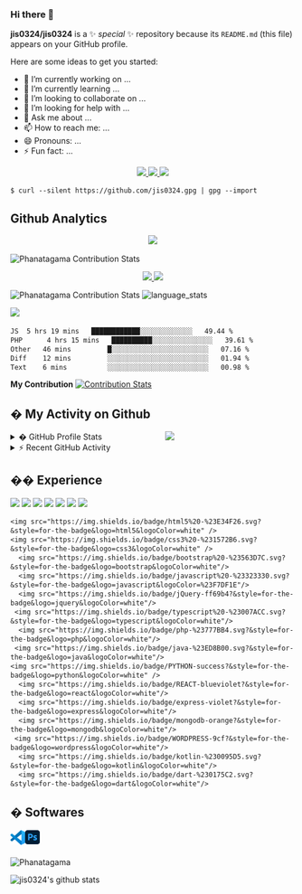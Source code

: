 ### Hi there 👋

**jis0324/jis0324** is a ✨ _special_ ✨ repository because its `README.md` (this file) appears on your GitHub profile.

Here are some ideas to get you started:

- 🔭 I’m currently working on ...
- 🌱 I’m currently learning ...
- 👯 I’m looking to collaborate on ...
- 🤔 I’m looking for help with ...
- 💬 Ask me about ...
- 📫 How to reach me: ...
- 😄 Pronouns: ...
- ⚡ Fun fact: ...


<p align="center">
    <a href="">
        <img src="https://visitor-badge.laobi.icu/badge?page_id=jis0324.jis0324">
        <img src="https://img.shields.io/twitter/follow/AgaScoot_Reggae?color=red&label=Twitter&style=flat-square">
        <img
            src="https://img.shields.io/youtube/channel/subscribers/UC3tF03J2dqJVmrKuYK2rNIA?label=Youtube&style=flat-square">
    </a>
</p>
<!--**Statistik Efektif**-->

```
$ curl --silent https://github.com/jis0324.gpg | gpg --import
```

## Github Analytics
<p align="center">
    <img alig
        src="https://github-profile-trophy.vercel.app/?username=jis0324&no-bg=true&no-frame=true&theme=onedark&column=7" />
</p>


<!--START_SECTION:waka-->
![Phanatagama Contribution Stats](https://github-contribution-stats.vercel.app/api/?username=jis0324)
<p align="center">
    <a href="https://github.com/jis0324">
        <img height="180em"
            src="https://github-readme-stats.vercel.app/api?username=jis0324&show_icons=true&theme=midnight-purple&include_all_commits=true&count_private=true" />
        <img height="180em"
            src="https://github-readme-stats-eight-theta.vercel.app/api/top-langs/?username=jis0324&layout=compact&langs_count=8&theme=midnight-purple" />
    </a>
</p>

![Phanatagama Contribution Stats](https://github-readme-stats.vercel.app/api?username=jis0324&show_icons=true&theme=midnight-purple&include_all_commits=true&count_private=true)
![language_stats](https://github-readme-stats-eight-theta.vercel.app/api/top-langs/?username=jis0324&layout=compact&langs_count=8&theme=midnight-purple)
<p><img src="https://github.githubassets.com/images/mona-whisper.gif" /></p>

```text
JS  5 hrs 19 mins   ████████████░░░░░░░░░░░░░   49.44 % 
PHP      4 hrs 15 mins   ██████████░░░░░░░░░░░░░░░   39.61 % 
Other   46 mins         █░░░░░░░░░░░░░░░░░░░░░░░░   07.16 % 
Diff    12 mins         ░░░░░░░░░░░░░░░░░░░░░░░░░   01.94 % 
Text    6 mins          ░░░░░░░░░░░░░░░░░░░░░░░░░   00.98 %
```
<!--END_SECTION:waka-->

**My Contribution**
[![Contribution Stats](https://github-contribution-stats.vercel.app/api/?username=jis0324)](https://github.com/LordDashMe/github-contribution-stats/)

## � My Activity on Github
<img align='right' src="https://media.giphy.com/media/M9gbBd9nbDrOTu1Mqx/giphy.gif" width="230">
<details>
    <summary>� GitHub Profile Stats</summary>
    <br />
    <a href="https://github.com/jis0324"><img width="50%"
            src="https://github-readme-streak-stats.herokuapp.com/?user=jis0324&theme=highcontrast" /></a>
    <br />
    <!--   <b>Note:</b> Top languages is only a metric of the languages my public code consists of and doesn't reflect experience or skill level. -->
</details>

<details>
    <summary>⚡ Recent GitHub Activity</summary>
    <br />

    <!--START_SECTION:activity-->
    1. You.com Parser
    2. Google Scraping
    <!--END_SECTION:activity-->
</details>

## �‍� Experience
<p>
    <img src="https://img.shields.io/badge/git%20-%23F05033.svg?&style=for-the-badge&logo=git&logoColor=white" />
     <img src="https://img.shields.io/badge/gitlab%20-%23181717.svg?&style=for-the-badge&logo=gitlab&logoColor=white"/>
    <img src="https://img.shields.io/badge/github%20-%23121011.svg?&style=for-the-badge&logo=github&logoColor=white" />
      <img src="https://img.shields.io/badge/laravel%20-%23FF2D20.svg?&style=for-the-badge&logo=laravel&logoColor=white"/>
      <img src="https://img.shields.io/badge/Flutter%20-%2302569B.svg?&style=for-the-badge&logo=Flutter&logoColor=white" />
      <img src="https://img.shields.io/badge/express.js%20-%23404d59.svg?&style=for-the-badge"/>
      <img src="https://img.shields.io/badge/vuejs%20-%2335495e.svg?&style=for-the-badge&logo=vue.js&logoColor=%234FC08D"/>

    <img src="https://img.shields.io/badge/html5%20-%23E34F26.svg?&style=for-the-badge&logo=html5&logoColor=white" />
    <img src="https://img.shields.io/badge/css3%20-%231572B6.svg?&style=for-the-badge&logo=css3&logoColor=white" />
      <img src="https://img.shields.io/badge/bootstrap%20-%23563D7C.svg?&style=for-the-badge&logo=bootstrap&logoColor=white"/>
      <img src="https://img.shields.io/badge/javascript%20-%23323330.svg?&style=for-the-badge&logo=javascript&logoColor=%23F7DF1E"/>
      <img src="https://img.shields.io/badge/jQuery-ff69b4?&style=for-the-badge&logo=jquery&logoColor=white"/>
     <img src="https://img.shields.io/badge/typescript%20-%23007ACC.svg?&style=for-the-badge&logo=typescript&logoColor=white"/>
      <img src="https://img.shields.io/badge/php-%23777BB4.svg?&style=for-the-badge&logo=php&logoColor=white"/>
     <img src="https://img.shields.io/badge/java-%23ED8B00.svg?&style=for-the-badge&logo=java&logoColor=white"/>
    <img src="https://img.shields.io/badge/PYTHON-success?&style=for-the-badge&logo=python&logoColor=white" />
      <img src="https://img.shields.io/badge/REACT-blueviolet?&style=for-the-badge&logo=react&logoColor=white"/>
      <img src="https://img.shields.io/badge/express-violet?&style=for-the-badge&logo=express&logoColor=white"/>
      <img src="https://img.shields.io/badge/mongodb-orange?&style=for-the-badge&logo=mongodb&logoColor=white"/>
     <img src="https://img.shields.io/badge/WORDPRESS-9cf?&style=for-the-badge&logo=wordpress&logoColor=white"/>
      <img src="https://img.shields.io/badge/kotlin-%230095D5.svg?&style=for-the-badge&logo=kotlin&logoColor=white"/>
      <img src="https://img.shields.io/badge/dart-%230175C2.svg?&style=for-the-badge&logo=dart&logoColor=white"/>

</p>

## � Softwares
<p>
    <img align="left" alt="Visual Studio Code" width="26px"
        src="https://raw.githubusercontent.com/github/explore/80688e429a7d4ef2fca1e82350fe8e3517d3494d/topics/visual-studio-code/visual-studio-code.png" />
    <!--       <a href="https://www.adobe.com/products/xd.html" target="_blank"> <img align="left" alt="XD" width="26px" src="https://github.com/Aakarsh-B/trying-repos/blob/master/adobexd.png?raw=true"/> </a>  -->
    <!--       <a href="https://www.adobe.com/in/products/illustrator.html" target="_blank"> <img align="left" alt="Illustrator" width="26px" src="https://github.com/Aakarsh-B/trying-repos/blob/master/illustrator.png?raw=true"/> </a>  -->
    <a href="https://www.photoshop.com/en" target="_blank"> <img align="left" alt="Photoshop" width="26px"
            src="https://github.com/Aakarsh-B/trying-repos/blob/master/photoshop.png?raw=true" /> </a>


</p>

<br>
<br>

<!-- � **Favorite Repositories**
[![OSCP-Prep](https://github-readme-stats.vercel.app/api/pin/?username=jis0324&repo=OSCP-Prep&theme=midnight-purple)](https://github.com/jis0324/OSCP-Prep)
[![ReverseCode](https://github-readme-stats.vercel.app/api/pin/?username=jis0324&repo=Panduan-Reverse-Code-Engineering&theme=midnight-purple)](https://github.com/jis0324/Panduan-Reverse-Code-Engineering)
 -->
<!--**Project**-->

![Phanatagama](https://raw.githubusercontent.com/Trilokia/Trilokia/379277808c61ef204768a61bbc5d25bc7798ccf1/bottom_header.svg)
 
![jis0324's github stats](https://github-readme-stats.vercel.app/api?username=jis0324&show_icons=true&bg_color=424344&title_color=fff&icon_color=fff&text_color=d9a618&show_owner=true)

